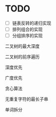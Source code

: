 # TODO

-[ ] 链表反转的递归实现
-[ ] 排列组合的实现
-[ ] 分组排序的实现

二叉树的最大深度

二叉树的前序遍历

深度优先 

广度优先

贪心算法

无重复字符的最长子串

单词拆分
